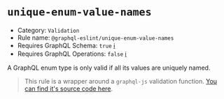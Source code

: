 # `unique-enum-value-names`

- Category: `Validation`
- Rule name: `@graphql-eslint/unique-enum-value-names`
- Requires GraphQL Schema: `true` [ℹ️](../../README.md#extended-linting-rules-with-graphql-schema)
- Requires GraphQL Operations: `false` [ℹ️](../../README.md#extended-linting-rules-with-siblings-operations)

A GraphQL enum type is only valid if all its values are uniquely named.

> This rule is a wrapper around a `graphql-js` validation function. [You can find it's source code here](https://github.com/graphql/graphql-js/blob/master/src/validation/rules/UniqueEnumValueNames.js).